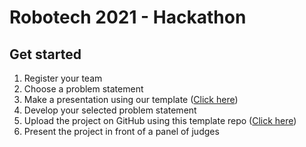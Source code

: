 # Robotech 2021 - Hackathon 

## Get started

1. Register your team 
2. Choose a problem statement
3. Make a presentation using our template ([Click here](https://www.canva.com/design/DAEs87Q37gs/S7eAd1k5CtCArxYsS2p7Jg/view?utm_content=DAEs87Q37gs&utm_campaign=designshare&utm_medium=link&utm_source=sharebutton&mode=preview))
4. Develop your selected problem statement
5. Upload the project on GitHub using this template repo ([Click here](https://github.com/Robotech-Hackathon-2021/Repo-Template))
6. Present the project in front of a panel of judges
